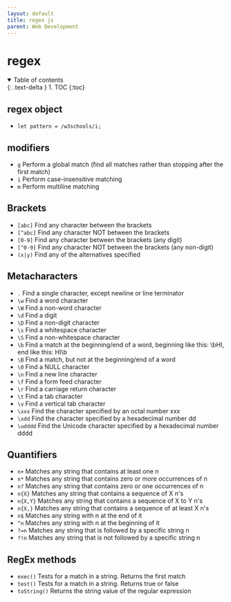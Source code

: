 ```yaml
---
layout: default
title: regex js
parent: Web Development
---
```


# regex

<details open markdown="block">
  <summary>
    Table of contents
  </summary>
  {: .text-delta }
1. TOC
{:toc}
</details>

## regex object

- `let pattern = /w3schools/i;`

## modifiers

- `g` Perform a global match (find all matches rather than stopping after the
  first match)
- `i` Perform case-insensitive matching
- `m` Perform multiline matching

## Brackets

- `[abc]` Find any character between the brackets
- `[^abc]` Find any character NOT between the brackets
- `[0-9]` Find any character between the brackets (any digit)
- `[^0-9]` Find any character NOT between the brackets (any non-digit)
- `(x|y)` Find any of the alternatives specified

## Metacharacters

- `.` Find a single character, except newline or line terminator
- `\w` Find a word character
- `\W` Find a non-word character
- `\d` Find a digit
- `\D` Find a non-digit character
- `\s` Find a whitespace character
- `\S` Find a non-whitespace character
- `\b` Find a match at the beginning/end of a word, beginning like this: \bHI,
  end like this: HI\b
- `\B` Find a match, but not at the beginning/end of a word
- `\0` Find a NULL character
- `\n` Find a new line character
- `\f` Find a form feed character
- `\r` Find a carriage return character
- `\t` Find a tab character
- `\v` Find a vertical tab character
- `\xxx` Find the character specified by an octal number xxx
- `\xdd` Find the character specified by a hexadecimal number dd
- `\udddd` Find the Unicode character specified by a hexadecimal number dddd

## Quantifiers

- `n+` Matches any string that contains at least one n
- `n*` Matches any string that contains zero or more occurrences of n
- `n?` Matches any string that contains zero or one occurrences of n
- `n{X}` Matches any string that contains a sequence of X n's
- `n{X,Y}` Matches any string that contains a sequence of X to Y n's
- `n{X,}` Matches any string that contains a sequence of at least X n's
- `n$` Matches any string with n at the end of it
- `^n` Matches any string with n at the beginning of it
- `?=n` Matches any string that is followed by a specific string n
- `?!n` Matches any string that is not followed by a specific string n

## RegEx methods

- `exec()` Tests for a match in a string. Returns the first match
- `test()` Tests for a match in a string. Returns true or false
- `toString()` Returns the string value of the regular expression
